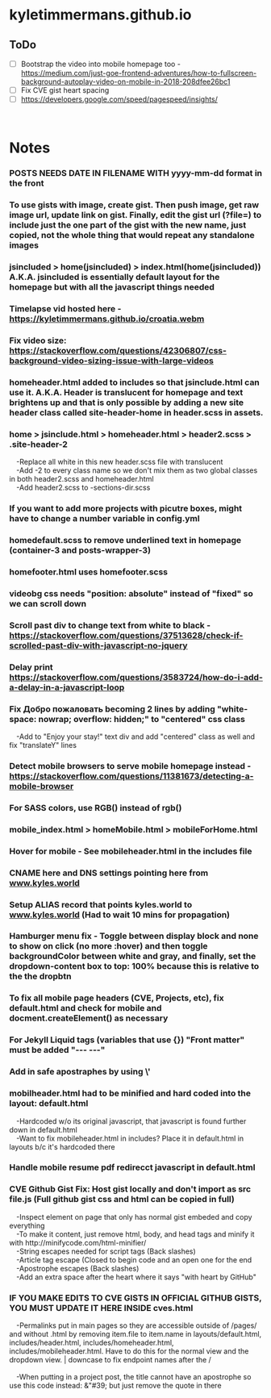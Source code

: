 # kyletimmermans.github.io

## ToDo
- [ ] Bootstrap the video into mobile homepage too - https://medium.com/just-goe-frontend-adventures/how-to-fullscreen-background-autoplay-video-on-mobile-in-2018-208dfee26bc1
- [ ] Fix CVE gist heart spacing
- [ ] https://developers.google.com/speed/pagespeed/insights/

</br>

# Notes
### POSTS NEEDS DATE IN FILENAME WITH yyyy-mm-dd format in the front
### To use gists with image, create gist. Then push image, get raw image url, update link on gist. Finally, edit the gist url (?file=) to include just the one part of the gist with the new name, just copied, not the whole thing that would repeat any standalone images
### jsincluded > home(jsincluded) > index.html(home(jsincluded)) A.K.A. jsincluded is essentially default layout for the homepage but with all the javascript things needed
### Timelapse vid hosted here - https://kyletimmermans.github.io/croatia.webm
### Fix video size: https://stackoverflow.com/questions/42306807/css-background-video-sizing-issue-with-large-videos
### homeheader.html added to includes so that jsinclude.html can use it. A.K.A. Header is translucent for homepage and text brightens up and that is only possible by adding a new site header class called site-header-home in header.scss in assets.
### home > jsinclude.html > homeheader.html > header2.scss > .site-header-2
<div>&ensp;&ensp;-Replace all white in this new header.scss file with translucent</div>
<div>&ensp;&ensp;-Add -2 to every class name so we don't mix them as two global classes in both header2.scss and homeheader.html</div>
<div>&ensp;&ensp;-Add header2.scss to -sections-dir.scss</div>

### If you want to add more projects with picutre boxes, might have to change a number variable in config.yml
### homedefault.scss to remove underlined text in homepage (container-3 and posts-wrapper-3)
### homefooter.html uses homefooter.scss
### videobg css needs "position: absolute" instead of "fixed" so we can scroll down
### Scroll past div to change text from white to black - https://stackoverflow.com/questions/37513628/check-if-scrolled-past-div-with-javascript-no-jquery
### Delay print https://stackoverflow.com/questions/3583724/how-do-i-add-a-delay-in-a-javascript-loop
### Fix Добро пожаловать becoming 2 lines by adding "white-space: nowrap; overflow: hidden;" to "centered" css class
<div>&ensp;&ensp;-Add to "Enjoy your stay!" text div and add "centered" class as well and fix "translateY" lines</div>

### Detect mobile browsers to serve mobile homepage instead - https://stackoverflow.com/questions/11381673/detecting-a-mobile-browser
### For SASS colors, use RGB() instead of rgb()
### mobile_index.html > homeMobile.html > mobileForHome.html
### Hover for mobile - See mobileheader.html in the includes file
### CNAME here and DNS settings pointing here from www.kyles.world
### Setup ALIAS record that points kyles.world to www.kyles.world  (Had to wait 10 mins for propagation)
### Hamburger menu fix - Toggle between display block and none to show on click (no more :hover) and then toggle backgroundColor between white and gray, and finally, set the dropdown-content box to top: 100% because this is relative to the the dropbtn
### To fix all mobile page headers (CVE, Projects, etc), fix default.html and check for mobile and docment.createElement() as necessary
### For Jekyll Liquid tags (variables that use {}) "Front matter" must be added "--- ---"
### Add in safe apostraphes by using \\'
### mobilheader.html had to be minified and hard coded into the layout: default.html
<div>&ensp;&ensp;-Hardcoded w/o its original javascript, that javascript is found further down in default.html</div>
<div>&ensp;&ensp;-Want to fix mobileheader.html in includes? Place it in default.html in layouts b/c it's hardcoded there</div>

### Handle mobile resume pdf redirecct javascript in default.html
### CVE Github Gist Fix: Host gist locally and don't import as src file.js (Full github gist css and html can be copied in full)
<div>&ensp;&ensp;-Inspect element on page that only has normal gist embeded and copy everything</div>
<div>&ensp;&ensp;-To make it content, just remove html, body, and head tags and minify it with http://minifycode.com/html-minifier/</div>
<div>&ensp;&ensp;-String escapes needed for script tags (Back slashes)</div>
<div>&ensp;&ensp;-Article tag escape (Closed to begin code and an open one for the end</div>
<div>&ensp;&ensp;-Apostrophe escapes (Back slashes)</div>
<div>&ensp;&ensp;-Add an extra space after the heart where it says "with heart by GitHub"</div>

### IF YOU MAKE EDITS TO CVE GISTS IN OFFICIAL GITHUB GISTS, YOU MUST UPDATE IT HERE INSIDE cves.html

<div>&ensp;&ensp;-Permalinks put in main pages so they are accessible outside of /pages/ and without .html by removing item.file to item.name in layouts/default.html, includes/header.html, includes/homeheader.html, includes/mobileheader.html. Have to do this for the normal view and the dropdown view.
| downcase to fix endpoint names after the /

  <div>&ensp;</div>
<div>&ensp;&ensp;-When putting in a project post, the title cannot have an apostrophe so use this code instead: &"#39;  but just remove the quote in there
